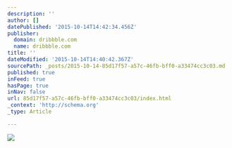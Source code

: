 ```yaml
---
description: ''
author: []
datePublished: '2015-10-14T14:42:34.456Z'
publisher:
  domain: dribbble.com
  name: dribbble.com
title: ''
dateModified: '2015-10-14T14:40:42.367Z'
sourcePath: _posts/2015-10-14-85d17f57-a57c-46fb-bff0-a33474cc3c03.md
published: true
inFeed: true
hasPage: true
inNav: false
url: 85d17f57-a57c-46fb-bff0-a33474cc3c03/index.html
_context: 'http://schema.org'
_type: Article

---
```

![](https://d13yacurqjgara.cloudfront.net/users/2014/screenshots/2121844/writing.png)